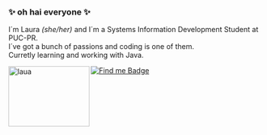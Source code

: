 ### ✨ oh hai everyone ✨


  I´m Laura <i> (she/her)</i> and I´m a Systems Information Development Student at PUC-PR.
  <br>
  I´ve got a bunch of passions and coding is one of them.
  <br>
     Curretly learning and working with Java. 
  <br>
  
  <img align="left" alt="laua" height="120" width="160" src="https://64.media.tumblr.com/67ab70e1179ef0f550adab4135e905be/8b82c290c32c68d7-02/s500x750/cdfccb8fb3056b824c49b55ed712bbc89bd5250e.gifv">

  
[![Find me Badge](https://img.shields.io/badge/-find%20me%20elsewhere!-blueviolet)](https://linktr.ee/ff0rever)

